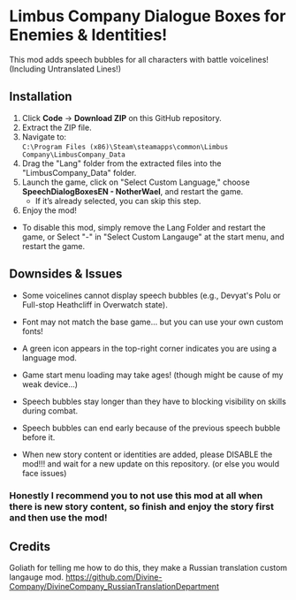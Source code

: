 # Limbus Company Dialogue Boxes for Enemies & Identities!

This mod adds speech bubbles for all characters with battle voicelines!
(Including Untranslated Lines!)

## Installation
1. Click **Code** → **Download ZIP** on this GitHub repository.
2. Extract the ZIP file.
3. Navigate to:  
   `C:\Program Files (x86)\Steam\steamapps\common\Limbus Company\LimbusCompany_Data`
4. Drag the "Lang" folder from the extracted files into the "LimbusCompany_Data" folder.
5. Launch the game, click on "Select Custom Language," choose **SpeechDialogBoxesEN - NotherWael**, and restart the game.  
   - If it’s already selected, you can skip this step.
6. Enjoy the mod!

- To disable this mod, simply remove the Lang Folder and restart the game, or Select "-" in "Select Custom Langauge" at the start menu, and restart the game.

## Downsides & Issues
- Some voicelines cannot display speech bubbles (e.g., Devyat's Polu or Full-stop Heathcliff in Overwatch state).  
- Font may not match the base game... but you can use your own custom fonts!  
- A green icon appears in the top-right corner indicates you are using a language mod.  
- Game start menu loading may take ages! (though might be cause of my weak device...) 
- Speech bubbles stay longer than they have to blocking visibility on skills during combat.
- Speech bubbles can end early because of the previous speech bubble before it.

- When new story content or identities are added, please DISABLE the mod!!! and wait for a new update on this repository.
(or else you would face issues)

### Honestly I recommend you to not use this mod at all when there is new story content, so finish and enjoy the story first and then use the mod!

## Credits
Goliath for telling me how to do this, they make a Russian translation custom langauge mod.
https://github.com/Divine-Company/DivineCompany_RussianTranslationDepartment
